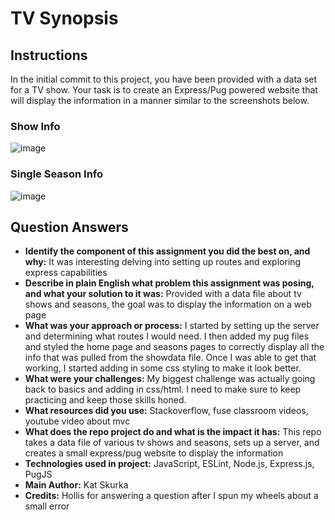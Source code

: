 # TV Synopsis

## Instructions
In the initial commit to this project, you have been provided with a data set for a TV show. Your task is to create an Express/Pug powered website that will display the information in a manner similar to the screenshots below.

### Show Info
![image](./mainpage.png)

### Single Season Info
![image](./seasonpage.png)

## Question Answers
* **Identify the component of this assignment you did the best on, and why:** It was interesting delving into setting up routes and exploring express capabilities
* **Describe in plain English what problem this assignment was posing, and what your solution to it was:** Provided with a data file about tv shows and seasons, the goal was to display the information on a web page
* **What was your approach or process:** I started by setting up the server and determining what routes I would need. I then added my pug files and styled the home page and seasons pages to correctly display all the info that was pulled from the showdata file. Once I was able to get that working, I started adding in some css styling to make it look better. 
* **What were your challenges:** My biggest challenge was actually going back to basics and adding in css/html. I need to make sure to keep practicing and keep those skills honed.
* **What resources did you use:** Stackoverflow, fuse classroom videos, youtube video about mvc
* **What does the repo project do and what is the impact it has:** This repo takes a data file of various tv shows and seasons, sets up a server, and creates a small express/pug website to display the information
* **Technologies used in project:** JavaScript, ESLint, Node.js, Express.js, PugJS
* **Main Author:** Kat Skurka
* **Credits:** Hollis for answering a question after I spun my wheels about a small error